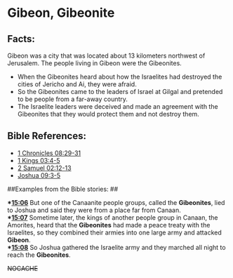 # Gibeon, Gibeonite #

## Facts: ##

Gibeon was a city that was located about 13 kilometers northwest of Jerusalem. The people living in Gibeon were the Gibeonites.

* When the Gibeonites heard about how the Israelites had destroyed the cities of Jericho and Ai, they were afraid.
* So the Gibeonites came to the leaders of Israel at Gilgal and pretended to be people from a far-away country. 
* The Israelite leaders were deceived and made an agreement with the Gibeonites that they would protect them and not destroy them.



## Bible References: ##

* [1 Chronicles 08:29-31](en/tn/1ch/help/08/29)
* [1 Kings 03:4-5](en/tn/1ki/help/03/04)
* [2 Samuel 02:12-13](en/tn/2sa/help/02/12)
* [Joshua 09:3-5](en/tn/jos/help/09/03)

##Examples from the Bible stories: ##

  __*[15:06](en/tn/obs/help/15/06)__ But one of the Canaanite people groups, called the __Gibeonites__, lied to Joshua and said they were from a place far from Canaan.  
  __*[15:07](en/tn/obs/help/15/07)__ Sometime later, the kings of another people group in Canaan, the Amorites, heard that the __Gibeonites__ had made a peace treaty with the Israelites, so they combined their armies into one large army and attacked __Gibeon__.  
  __*[15:08](en/tn/obs/help/15/08)__ So Joshua gathered the Israelite army and they marched all night to reach the __Gibeonites__. 



~~NOCACHE~~